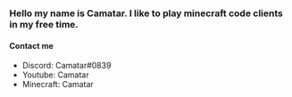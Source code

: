 ### Hello my name is Camatar. I like to play minecraft code clients in my free time.

#### Contact me ####
* Discord: Camatar#0839
* Youtube: Camatar
* Minecraft: Camatar
